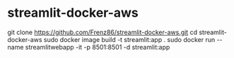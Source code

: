 # streamlit-docker-aws

git clone https://github.com/Frenz86/streamlit-docker-aws.git
cd streamlit-docker-aws
sudo docker image build -t streamlit:app .
sudo docker run --name streamlitwebapp -it -p 8501:8501 -d streamlit:app

